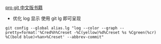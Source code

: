 [pro git 中文版书籍](https://git-scm.com/book/zh/v2)


- 优化 log 显示 使用 git lg 即可呈现

`git config --global alias.lg "log --color --graph --pretty=format:'%Cred%h%Creset -%C(yellow)%d%Creset %s %Cgreen(%cr) %C(bold blue)<%an>%Creset' --abbrev-commit"`